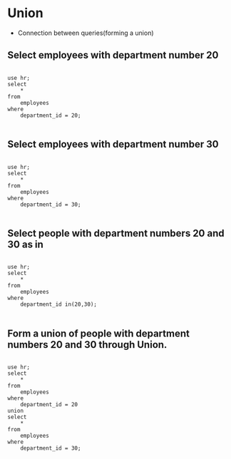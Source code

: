 # Union 
- Connection between queries(forming a union)

## Select employees with department number 20
<pre>
<code>
use hr;
select
	*
from
	employees
where
	department_id = 20;
</code>	
</pre>
## Select employees with department number 30
<pre>
<code>
use hr;
select
	*
from
	employees
where
	department_id = 30;
</code>	
</pre>
## Select people with department numbers 20 and 30 as in
<pre>
<code>
use hr;
select
	*
from
	employees
where
	department_id in(20,30);	
</code>	
</pre>
## Form a union of people with department numbers 20 and 30 through Union.
<pre>
<code>
use hr;
select
    *
from
    employees
where
    department_id = 20
union
select
    *
from
    employees
where
    department_id = 30;	
</code>	
</pre>

